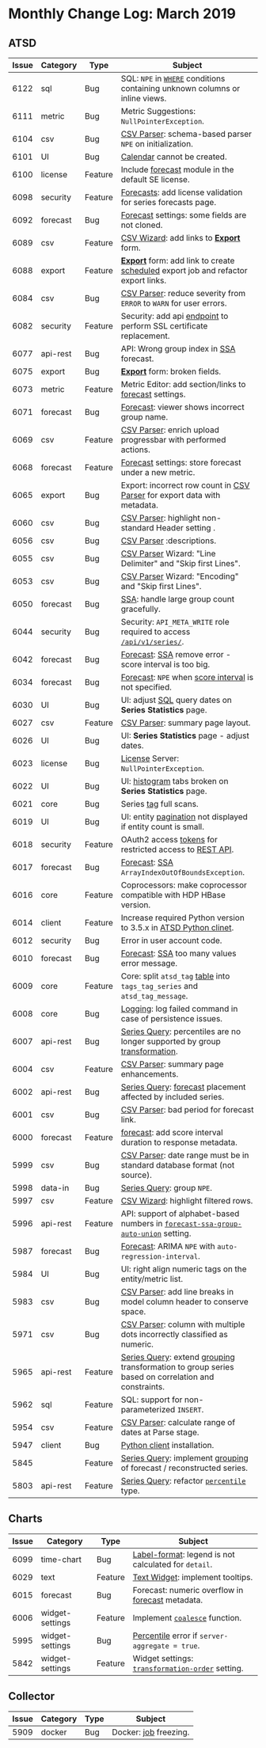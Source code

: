 # Monthly Change Log: March 2019

## ATSD

| Issue| Category    | Type    | Subject              |
|------|-------------|---------|----------------------|
|6122|sql|Bug|SQL: `NPE` in [`WHERE`](../../sql/README.md#where-clause) conditions containing unknown columns or inline views.
|6111|metric|Bug|Metric Suggestions: `NullPointerException`.
|6104|csv|Bug|[CSV Parser](../../parsers/csv/README.md): schema-based parser `NPE` on initialization.
|6101|UI|Bug|[Calendar](../../forecasting/calendar_exceptions_testing.md#calendar) cannot be created.
|6100|license|Feature|Include [forecast](../../forecasting/README.md) module in the default SE license.
|6098|security|Feature|[Forecasts](../../forecasting/README.md): add license validation for series forecasts page.
|6092|forecast|Bug|[Forecast](../../forecasting/README.md) settings: some fields are not cloned.
|6089|csv|Feature|[CSV Wizard](../../tutorials/getting-started-insert.md#csv-files): add links to [**Export**](../../reporting/ad-hoc-exporting.md#ad-hoc-export-settings) form.
|6088|export|Feature|[**Export**](../../reporting/ad-hoc-exporting.md#ad-hoc-export-settings) form: add link to create [scheduled](../../reporting/scheduled-exporting.md) export job and refactor export links.
|6084|csv|Bug|[CSV Parser](../../parsers/csv/README.md): reduce severity from `ERROR` to `WARN` for user errors.
|6082|security|Feature|Security: add api [endpoint](../../administration/ssl-ca-signed.md#upload-certificates-to-atsd) to perform SSL certificate replacement.
|6077|api-rest|Bug|API: Wrong group index in [SSA](../../api/data/series/forecast.md#ssa-fields) forecast.
|6075|export|Bug|[**Export**](../../reporting/ad-hoc-exporting.md#ad-hoc-export-settings) form: broken fields.
|6073|metric|Feature|Metric Editor: add section/links to [forecast](../../forecasting/README.md) settings.
|6071|forecast|Bug|[Forecast](../../forecasting/README.md): viewer shows incorrect group name.
|6069|csv|Feature|[CSV Parser](../../parsers/csv/README.md): enrich upload progressbar with performed actions.
|6068|forecast|Feature|[Forecast](../../forecasting/README.md) settings: store forecast under a new metric.
|6065|export|Bug|Export: incorrect row count in [CSV Parser](../../parsers/csv/README.md) for export data with metadata.
|6060|csv|Bug| [CSV Parser](../../parsers/csv/README.md): highlight non-standard Header setting .
|6056|csv|Bug|[CSV Parser](../../parsers/csv/README.md) :descriptions.
|6055|csv|Bug|[CSV Parser](../../parsers/csv/README.md) Wizard: "Line Delimiter" and "Skip first Lines".
|6053|csv|Bug|[CSV Parser](../../parsers/csv/README.md) Wizard: "Encoding" and "Skip first Lines".
|6050|forecast|Bug|[SSA](../../api/data/series/forecast.md#ssa-fields): handle large group count gracefully.
|6044|security|Bug|Security: `API_META_WRITE` role required to access [`/api/v1/series/`](../../api/data/series/get.md#request).
|6042|forecast|Bug|[Forecast](../../forecasting/README.md): [SSA](../../api/data/series/forecast.md#ssa-fields) remove error - score interval is too big.
|6034|forecast|Bug|[Forecast](../../forecasting/README.md): `NPE` when [score interval](../../api/data/series/forecast.md#ssa-fields) is not specified.
|6030|UI|Bug|UI: adjust [SQL](../../sql/README.md) query dates on **Series Statistics** page.
|6027|csv|Feature|[CSV Parser](../../parsers/csv/README.md): summary page layout.
|6026|UI|Bug|UI: **Series Statistics** page - adjust dates.
|6023|license|Bug|[License](../../installation/#license) Server: `NullPointerException`.
|6022|UI|Bug|UI: [histogram](https://axibase.com/docs/charts/widgets/histogram/#histogram-chart) tabs broken on **Series Statistics** page.
|6021|core|Bug|Series [tag](../../sql/examples/select-all-tags.md#select-all-series-tags) full scans.
|6019|UI|Bug|UI: entity [pagination](../../search/entity-search.md#entity-search) not displayed if entity count is small.
|6018|security|Feature|OAuth2 access [tokens](../../administration/user-authentication.md#token-authentication) for restricted access to [REST API](../../api/data/#rest-api).
|6017|forecast|Bug|[Forecast](../../forecasting/README.md): [SSA](../../api/data/series/forecast.md#ssa-fields) `ArrayIndexOutOfBoundsException`.
|6016|core|Feature|Coprocessors: make coprocessor compatible with HDP HBase version.
|6014|client|Feature|Increase required Python version to 3.5.x in [ATSD Python clinet](../../api/clients/#api-clients).
|6012|security|Bug|Error in user account code.
|6010|forecast|Bug|[Forecast](../../forecasting/README.md): [SSA](../../api/data/series/forecast.md#ssa-fields) too many values error message.
|6009|core|Feature|Core: split `atsd_tag` [table](../../administration/monitoring-metrics/database-tables.md#monitoring-metrics-using-database-tables) into `tags_tag_series` and `atsd_tag_message`.
|6008|core|Bug|[Logging](../../administration/logging.md#logging): log failed command in case of persistence issues.
|6007|api-rest|Bug|[Series Query](../../api/data/series/query.md#series-query): percentiles are no longer supported by group [transformation](../../api/data/series/query.md#transformations).
|6004|csv|Feature|[CSV Parser](../../parsers/csv/README.md): summary page enhancements.
|6002|api-rest|Bug|[Series Query](../../api/data/series/query.md#series-query): [forecast](../../api/data/series/forecast.md#forecasting) placement affected by included series.
|6001|csv|Bug|[CSV Parser](../../parsers/csv/README.md): bad period for forecast link.
|6000|forecast|Feature|[forecast](../../api/data/series/forecast.md#forecasting): add score interval duration to response metadata.
|5999|csv|Bug|[CSV Parser](../../parsers/csv/README.md): date range must be in standard database format (not source).
|5998|data-in|Bug|[Series Query](../../api/data/series/query.md#series-query): group `NPE`.
|5997|csv|Feature|[CSV Wizard](../../tutorials/getting-started-insert.md#csv-files): highlight filtered rows.
|5996|api-rest|Feature|API: support of alphabet-based numbers in [`forecast-ssa-group-auto-union`](../../api/data/series/forecast.md#ssa-fields) setting.
|5987|forecast|Bug|[Forecast](../../forecasting/README.md): ARIMA `NPE` with `auto-regression-interval`.
|5984|UI|Bug|UI: right align numeric tags on the entity/metric list.
|5983|csv|Bug|[CSV Parser](../../parsers/csv/README.md): add line breaks in model column header to conserve space.
|5971|csv|Bug|[CSV Parser](../../parsers/csv/README.md): column with multiple dots incorrectly classified as numeric.
|5965|api-rest|Feature|[Series Query](../../api/data/series/query.md#series-query): extend [grouping](../../api/data/series/group.md#group-processor) transformation to group series based on correlation and constraints.
|5962|sql|Feature|SQL: support for non-parameterized `INSERT`.
|5954|csv|Feature|[CSV Parser](../../parsers/csv/README.md): calculate range of dates at Parse stage.
|5947|client|Bug|[Python client](../../api/clients/#api-clients) installation.
|5845||Feature|[Series Query](../../api/data/series/query.md#series-query): implement [grouping](../../api/data/series/group.md#group-processor) of forecast / reconstructed series.
|5803|api-rest|Feature|[Series Query](../../api/data/series/query.md#series-query): refactor [`percentile`](../../api/data/aggregation.md#statistical-functions) type.

## Charts

|Issue| Category    | Type    | Subject
-----|-------------|---------|----------------------
|6099|time-chart|Bug|[Label-format](https://axibase.com/docs/charts/syntax/label-formatting.html#label-formatting): legend is not calculated for `detail`.
|6029|text|Feature|[Text Widget](https://axibase.com/docs/charts/widgets/text-widget/#text-widget): implement tooltips.
|6015|forecast|Bug|Forecast: numeric overflow in [forecast](https://axibase.com/docs/charts/widgets/shared/#forecasting) metadata.
|6006|widget-settings|Feature|Implement [`coalesce`](https://axibase.com/docs/charts/syntax/label-formatting.html#coalesce) function.
|5995|widget-settings|Bug|[Percentile](https://axibase.com/docs/charts/configuration/aggregators.html#percentile) error if `server-aggregate = true`.
|5842|widget-settings|Feature|Widget settings: [`transformation-order`](https://axibase.com/docs/charts/widgets/shared/#transformation-order) setting.

## Collector

|Issue| Category    | Type    | Subject
-----|-------------|---------|----------------------
|5909|docker|Bug|Docker: [job](https://axibase.com/docs/axibase-collector/#jobs) freezing.
